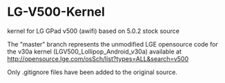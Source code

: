 # LG-V500-Kernel
kernel for LG GPad v500 (awifi) based on 5.0.2 stock source

The "master" branch represents the unmodified LGE opensource code for the v30a kernel (LGV500_Lollipop_Android_v30a) available at http://opensource.lge.com/osSch/list?types=ALL&search=v500

Only .gitignore files have been added to the original source.


